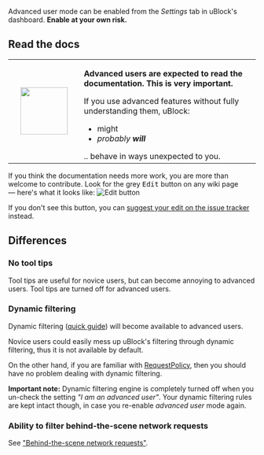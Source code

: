 Advanced user mode can be enabled from the _Settings_ tab in uBlock's dashboard. **Enable at your own risk.**

## Read the docs
<table><tr><td width="130" align="center">
<img src="http://i.imgur.com/3kJFgHX.jpg" float="right" width="96" height="96">
</td><td>
<p><b>Advanced users are expected to read the documentation. This is very important.</b></p>

<p>If you use advanced features without fully understanding them, uBlock:</p>

<ul>
<li>might</li>
<li><i>probably <b>will</b></i>
</ul>
.. behave in ways unexpected to you.
</td></tr></table>

If you think the documentation needs more work, you are more than welcome to contribute. Look for the grey <kbd>Edit</kbd> button on any wiki page — here's what it looks like: ![Edit button](http://i.imgur.com/RElN8kr.png)

If you don't see this button, you can [suggest your edit on the issue tracker](https://github.com/gorhill/uBlock/issues) instead.

## Differences

### No tool tips

Tool tips are useful for novice users, but can become annoying to advanced users. Tool tips are turned off for advanced users.

### Dynamic filtering

Dynamic filtering ([quick guide](https://github.com/gorhill/uBlock/wiki/Dynamic-filtering:-quick-guide)) will become available to advanced users.

Novice users could easily mess up uBlock's filtering through dynamic filtering, thus it is not available by default.

On the other hand, if you are familiar with [RequestPolicy](https://www.requestpolicy.com/), then you should have no problem dealing with dynamic filtering.

**Important note:** Dynamic filtering engine is completely turned off when you un-check the setting _"I am an advanced user"_. Your dynamic filtering rules are kept intact though, in case you re-enable _advanced user_ mode again.

### Ability to filter behind-the-scene network requests

See ["Behind-the-scene network requests"](https://github.com/gorhill/uBlock/wiki/Behind-the-scene-network-requests).